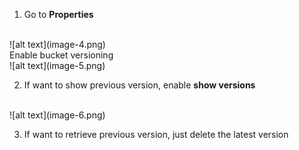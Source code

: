 1. Go to **Properties**
<br>
![alt text](image-4.png)
<br> Enable bucket versioning
<br>
![alt text](image-5.png)
<br>

2. If want to show previous version, enable **show versions**
<br>
![alt text](image-6.png)
<br>

3. If want to retrieve previous version, just delete the latest version